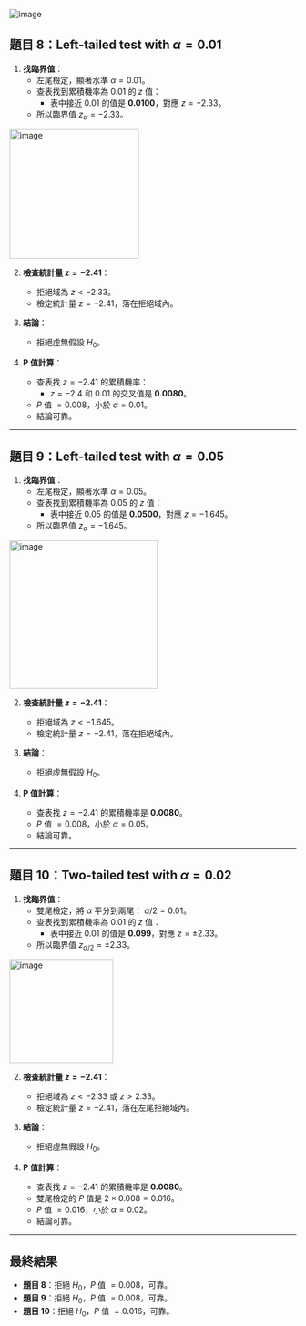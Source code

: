 ![image](https://github.com/user-attachments/assets/93c29315-adb9-4b0c-875e-dae9c9d22d61)


## **題目 8：Left-tailed test with $\alpha = 0.01$**

1. **找臨界值**：
   - 左尾檢定，顯著水準 $\alpha = 0.01$。
   - 查表找到累積機率為 $0.01$ 的 $z$ 值：
     - 表中接近 $0.01$ 的值是 **0.0100**，對應 $z = -2.33$。
   - 所以臨界值 $z_{\alpha} = -2.33$。

<img width="227" alt="image" src="https://github.com/user-attachments/assets/73aea86a-eba1-448c-83ab-d31b40b70890">


2. **檢查統計量 $z = -2.41$**：
   - 拒絕域為 $z < -2.33$。
   - 檢定統計量 $z = -2.41$，落在拒絕域內。

3. **結論**：
   - 拒絕虛無假設 $H_0$。

4. **P 值計算**：
   - 查表找 $z = -2.41$ 的累積機率：
     - $z = -2.4$ 和 $0.01$ 的交叉值是 **0.0080**。
   - $P$ 值 $= 0.008$，小於 $\alpha = 0.01$。
   - 結論可靠。

---

## **題目 9：Left-tailed test with $\alpha = 0.05$**

1. **找臨界值**：
   - 左尾檢定，顯著水準 $\alpha = 0.05$。
   - 查表找到累積機率為 $0.05$ 的 $z$ 值：
     - 表中接近 $0.05$ 的值是 **0.0500**，對應 $z = -1.645$。
   - 所以臨界值 $z_{\alpha} = -1.645$。

<img width="260" alt="image" src="https://github.com/user-attachments/assets/2d8c687f-95e3-4bd6-97b0-e02595ada7f2">


2. **檢查統計量 $z = -2.41$**：
   - 拒絕域為 $z < -1.645$。
   - 檢定統計量 $z = -2.41$，落在拒絕域內。

3. **結論**：
   - 拒絕虛無假設 $H_0$。

4. **P 值計算**：
   - 查表找 $z = -2.41$ 的累積機率是 **0.0080**。
   - $P$ 值 $= 0.008$，小於 $\alpha = 0.05$。
   - 結論可靠。

---

## **題目 10：Two-tailed test with $\alpha = 0.02$**

1. **找臨界值**：
   - 雙尾檢定，將 $\alpha$ 平分到兩尾： $\alpha/2 = 0.01$。
   - 查表找到累積機率為 $0.01$ 的 $z$ 值：
     - 表中接近 $0.01$ 的值是 **0.099**，對應 $z = \pm 2.33$。
   - 所以臨界值 $z_{\alpha/2} = \pm 2.33$。

<img width="182" alt="image" src="https://github.com/user-attachments/assets/af8a35ee-b611-478b-b7cc-590149831d9e">


2. **檢查統計量 $z = -2.41$**：
   - 拒絕域為 $z < -2.33$ 或 $z > 2.33$。
   - 檢定統計量 $z = -2.41$，落在左尾拒絕域內。

3. **結論**：
   - 拒絕虛無假設 $H_0$。

4. **P 值計算**：
   - 查表找 $z = -2.41$ 的累積機率是 **0.0080**。
   - 雙尾檢定的 $P$ 值是 $2 \times 0.008 = 0.016$。
   - $P$ 值 $= 0.016$，小於 $\alpha = 0.02$。
   - 結論可靠。

---

## **最終結果**
- **題目 8**：拒絕 $H_0$，$P$ 值 $= 0.008$，可靠。
- **題目 9**：拒絕 $H_0$，$P$ 值 $= 0.008$，可靠。
- **題目 10**：拒絕 $H_0$，$P$ 值 $= 0.016$，可靠。
